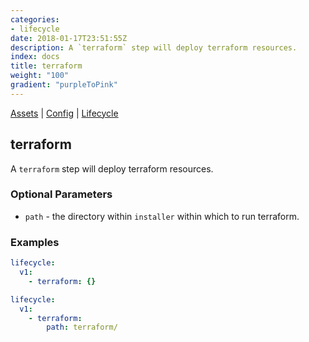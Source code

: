 ```yaml
---
categories:
- lifecycle
date: 2018-01-17T23:51:55Z
description: A `terraform` step will deploy terraform resources.
index: docs
title: terraform
weight: "100"
gradient: "purpleToPink"
---
```


[Assets](/api/ship-assets/assets) | [Config](/api/ship-config/config) | [Lifecycle](/api/ship-lifecycle/lifecycle)

## terraform

A `terraform` step will deploy terraform resources.





### Optional Parameters


- `path` - the directory within `installer` within which to run terraform.


### Examples

```yaml
lifecycle:
  v1:
    - terraform: {}
```

```yaml
lifecycle:
  v1:
    - terraform:
        path: terraform/
```
